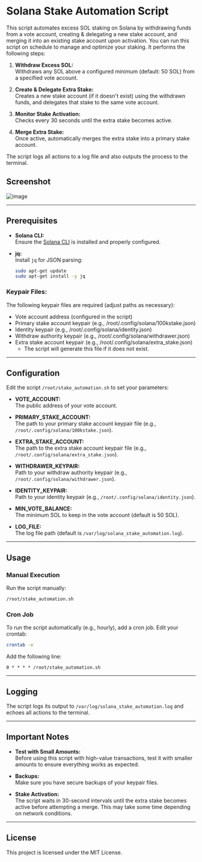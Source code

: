 # Solana Stake Automation Script

This script automates excess SOL staking on Solana by withdrawing funds from a vote account, creating & delegating a new stake account, and merging it into an existing stake account upon activation.
You can run this script on schedule to manage and optimize your staking. It performs the following steps:

1. **Withdraw Excess SOL:**  
   Withdraws any SOL above a configured minimum (default: 50 SOL) from a specified vote account.

2. **Create & Delegate Extra Stake:**  
   Creates a new stake account (if it doesn't exist) using the withdrawn funds, and delegates that stake to the same vote account.

3. **Monitor Stake Activation:**  
   Checks every 30 seconds until the extra stake becomes active.

4. **Merge Extra Stake:**  
   Once active, automatically merges the extra stake into a primary stake account.

The script logs all actions to a log file and also outputs the process to the terminal.

## Screenshot

![image](https://github.com/user-attachments/assets/c2560cdd-0532-4411-9b29-d7db0cbd1cc5)

---

## Prerequisites

- **Solana CLI:**  
  Ensure the [Solana CLI](https://docs.solana.com/cli/install-solana-cli-tools) is installed and properly configured.

- **jq:**  
  Install `jq` for JSON parsing:
  ```bash
  sudo apt-get update
  sudo apt-get install -y jq
  ```

### Keypair Files:
The following keypair files are required (adjust paths as necessary):
- Vote account address (configured in the script)
- Primary stake account keypair (e.g., /root/.config/solana/100kstake.json)
- Identity keypair (e.g., /root/.config/solana/identity.json)
- Withdraw authority keypair (e.g., /root/.config/solana/withdrawer.json)
- Extra stake account keypair (e.g., /root/.config/solana/extra_stake.json)  
  - The script will generate this file if it does not exist.

---

## Configuration
Edit the script `/root/stake_automation.sh` to set your parameters:

- **VOTE_ACCOUNT:**  
  The public address of your vote account.

- **PRIMARY_STAKE_ACCOUNT:**  
  The path to your primary stake account keypair file (e.g., `/root/.config/solana/100kstake.json`).

- **EXTRA_STAKE_ACCOUNT:**  
  The path to the extra stake account keypair file (e.g., `/root/.config/solana/extra_stake.json`).

- **WITHDRAWER_KEYPAIR:**  
  Path to your withdraw authority keypair (e.g., `/root/.config/solana/withdrawer.json`).

- **IDENTITY_KEYPAIR:**  
  Path to your identity keypair (e.g., `/root/.config/solana/identity.json`).

- **MIN_VOTE_BALANCE:**  
  The minimum SOL to keep in the vote account (default is 50 SOL).

- **LOG_FILE:**  
  The log file path (default is `/var/log/solana_stake_automation.log`).

---

## Usage

### Manual Execution
Run the script manually:
```bash
/root/stake_automation.sh
```

### Cron Job
To run the script automatically (e.g., hourly), add a cron job. Edit your crontab:
```bash
crontab -e
```
Add the following line:
```cron
0 * * * * /root/stake_automation.sh
```

---

## Logging
The script logs its output to `/var/log/solana_stake_automation.log` and echoes all actions to the terminal.

---

## Important Notes

- **Test with Small Amounts:**  
  Before using this script with high-value transactions, test it with smaller amounts to ensure everything works as expected.

- **Backups:**  
  Make sure you have secure backups of your keypair files.

- **Stake Activation:**  
  The script waits in 30-second intervals until the extra stake becomes active before attempting a merge. This may take some time depending on network conditions.

---

## License
This project is licensed under the MIT License.

